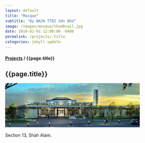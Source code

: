 ```yaml
---
layout: default
title: "Mosque"
subtitle: "By NAZA TTDI Sdn Bhd"
image: /images/mosque/thumbnail.jpg
date: 2010-01-01 12:00:00 -0400
permalink: /projects/:title
categories: jekyll update
---
```


<section>
  <h4>
    <a href="/projects">Projects</a> / {{page.title}}
  </h4>
  <h1 class="header">{{page.title}}</h1>
  <div class="row">
    <div class="8u 12u$(medium)">
      <span class="image fit"><img src="/images/mosque/pic01.jpg" alt="" /></span>
    </div>
    <div class="4u$ 12u$(medium)">
      <p>
        Section 13, Shah Alam.
      </p>
    </div>
  </div>
</section>